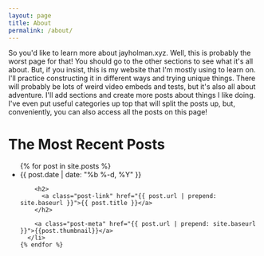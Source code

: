 ```yaml
---
layout: page
title: About
permalink: /about/
---
```

So you'd like to learn more about jayholman.xyz. Well, this is probably the worst
page for that! You should go to the other sections to see what it's all about. But,
if you insist, this is my website that I'm mostly using to learn on. I'll practice
constructing it in different ways and trying unique things. There will probably
be lots of weird video embeds and tests, but it's also all about adventure.
I'll add sections and create more posts about things I like doing. I've even put
useful categories up top that will split the posts up, but, conveniently, you can
also access all the posts on this page!

<div class="home">

  <h1 class="page-heading">The Most Recent Posts</h1>

  <ul class="post-list">
    {% for post in site.posts %}
      <li>
        <span class="post-meta">{{ post.date | date: "%b %-d, %Y" }}</span>

        <h2>
          <a class="post-link" href="{{ post.url | prepend: site.baseurl }}">{{ post.title }}</a>
        </h2>

        <a class="post-meta" href="{{ post.url | prepend: site.baseurl }}">{{post.thumbnail}}</a>
      </li>
    {% endfor %}
  </ul>

</div>
